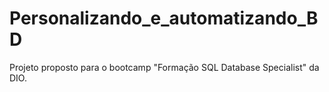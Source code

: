 # Personalizando_e_automatizando_BD
Projeto proposto para o bootcamp "Formação SQL Database Specialist" da DIO.
